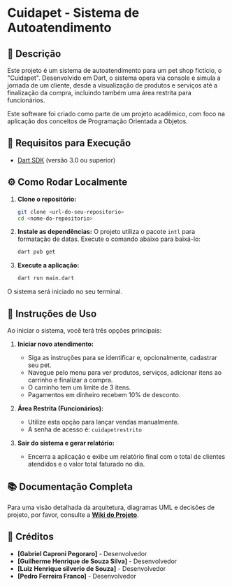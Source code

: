 # Cuidapet - Sistema de Autoatendimento

## 📝 Descrição

Este projeto é um sistema de autoatendimento para um pet shop fictício, o "Cuidapet". Desenvolvido em Dart, o sistema opera via console e simula a jornada de um cliente, desde a visualização de produtos e serviços até a finalização da compra, incluindo também uma área restrita para funcionários.

Este software foi criado como parte de um projeto acadêmico, com foco na aplicação dos conceitos de Programação Orientada a Objetos.

## 🚀 Requisitos para Execução

-   [Dart SDK](https://dart.dev/get-dart) (versão 3.0 ou superior)

## ⚙️ Como Rodar Localmente

1.  **Clone o repositório:**
    ```bash
    git clone <url-do-seu-repositorio>
    cd <nome-do-repositorio>
    ```

2.  **Instale as dependências:**
    O projeto utiliza o pacote `intl` para formatação de datas. Execute o comando abaixo para baixá-lo:
    ```bash
    dart pub get
    ```

3.  **Execute a aplicação:**
    ```bash
    dart run main.dart
    ```

O sistema será iniciado no seu terminal.

## 📖 Instruções de Uso

Ao iniciar o sistema, você terá três opções principais:

1.  **Iniciar novo atendimento:**
    -   Siga as instruções para se identificar e, opcionalmente, cadastrar seu pet.
    -   Navegue pelo menu para ver produtos, serviços, adicionar itens ao carrinho e finalizar a compra.
    -   O carrinho tem um limite de 3 itens.
    -   Pagamentos em dinheiro recebem 10% de desconto.

2.  **Área Restrita (Funcionários):**
    -   Utilize esta opção para lançar vendas manualmente.
    -   A senha de acesso é: `cuidapetrestrito`

3.  **Sair do sistema e gerar relatório:**
    -   Encerra a aplicação e exibe um relatório final com o total de clientes atendidos e o valor total faturado no dia.

## 📚 Documentação Completa

Para uma visão detalhada da arquitetura, diagramas UML e decisões de projeto, por favor, consulte a **[Wiki do Projeto](https://github.com/LuizHenriqueSilverio/sistema-cuidapet/wiki)**.

## 👥 Créditos

-   **[Gabriel Caproni Pegoraro]** - Desenvolvedor
-   **[Guilherme Henrique de Souza Silva]** - Desenvolvedor
-   **[Luiz Henrique silverio de Souza]** - Desenvolvedor
-   **[Pedro Ferreira Franco]** - Desenvolvedor

